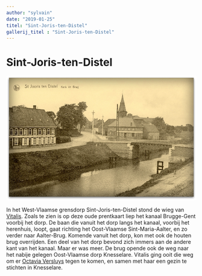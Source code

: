 ```yaml
---
author: "sylvain"
date: "2019-01-25"
titel: "Sint-Joris-ten-Distel"
gallerij_titel : "Sint-Joris-ten-Distel"
---
```

# Sint-Joris-ten-Distel

![](./achtergrond.jpg)

In het West-Vlaamse grensdorp Sint-Joris-ten-Distel stond de wieg van [Vitalis](1879-de-bleeckere). Zoals te zien is op deze oude prentkaart liep het kanaal Brugge-Gent voorbij het dorp. De baan die vanuit het dorp langs het kanaal, voorbij het herenhuis, loopt, gaat richting het Oost-Vlaamse Sint-Maria-Aalter, en zo verder naar Aalter-Brug. Komende vanuit het dorp, kon met ook de houten brug overrijden. Een deel van het dorp bevond zich immers aan de andere kant van het kanaal. Maar er was meer. De brug opende ook de weg naar het nabije gelegen Oost-Vlaamse dorp Knesselare. Vitalis ging ooit die weg om er [Octavia Versluys](1878-octavia-versluys) tegen te komen, en samen met haar een gezin te stichten in Knesselare.

